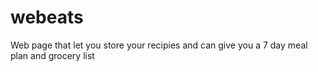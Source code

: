 # webeats
Web page that let you store your recipies and can give you a 7 day meal plan and grocery list 
